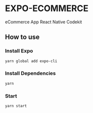 # EXPO-ECOMMERCE

eCommerce App React Native Codekit


## How to use

### Install Expo

```bash
yarn global add expo-cli
```

### Install Dependencies

```bash
yarn
```

### Start

```bash
yarn start
```
